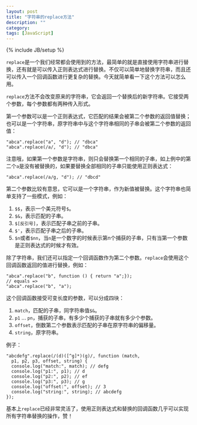 ```yaml
---
layout: post
title: "字符串的replace方法"
description: ""
category: 
tags: [JavaScript]
---
```

{% include JB/setup %}

`replace`是一个我们经常都会使用到的方法，最简单的就是直接使用字符串进行替换，还有就是可以传入正则表达式进行替换。不仅可以简单地替换字符串，而且还可以传入一个回调函数进行更复杂的替换。今天就简单看一下这个方法可以怎么用。

`replace`方法不会改变原来的字符串，它会返回一个替换后的新字符串。它接受两个参数，每个参数都有两种传入形式。

第一个参数可以是一个正则表达式，它匹配的结果会被第二个参数的返回值替换；也可以是一个字符串，原字符串中与这个字符串相同的子串会被第二个参数的返回值：

    "abca".replace("a", "d"); // "dbca"
    "abca".replace(/a/, "d"); // "dbca"

注意哦，如果第一个参数是字符串，则只会替换第一个相同的子串，如上例中的第二个`a`是没有被替换的，如果要替换全部相同的子串只能使用正则表达式：

    "abca".replace(/a/g, "d"); // "dbcd"

第二个参数比较有意思，它可以是一个字符串，作为新值被替换。这个字符串也简单支持了一些模式，例如：

1. `$$`，表示一个美元符号`$`。
2. `$&`，表示匹配的子串。
3. `$[反引号]`，表示匹配子串之前的子串。
4. `$'`，表示匹配子串之后的子串。
5. `$n`或者`$nn`，当`n`是一个数字的时候表示第n个捕获的子串，只有当第一个参数是正则表达式的时候才有效。

除了字符串，我们还可以指定一个回调函数作为第二个参数。`replace`会使用这个回调函数返回的值进行替换，例如：

    "abca".replace("b", function () { return "a";});
	// equals =>
    "abca".replace("b", "a");

这个回调函数接受可变长度的参数，可以分成四块：

1. `match`，匹配的子串，同字符串值`$&`。
2. `p1` ... `pn`，捕获的子串，有多少个捕获的子串就有多少个参数。
3. `offset`，倒数第二个参数表示匹配的子串在原字符串的偏移量。
4. `string`，原字符串。

例子：

    "abcdefg".replace(/(d)([^g]*)(g)/, function (match, 
      p1, p2, p3, offset, string) {
      console.log("match:", match); // defg
      console.log("p1:", p1); // d
      console.log("p2:", p2); // ef
      console.log("p3:", p3); // g
      console.log("offset:", offset); // 3
      console.log("string:", string); // abcdefg
    });

基本上`replace`已经非常灵活了，使用正则表达式和替换的回调函数几乎可以实现所有字符串替换的操作，赞！
